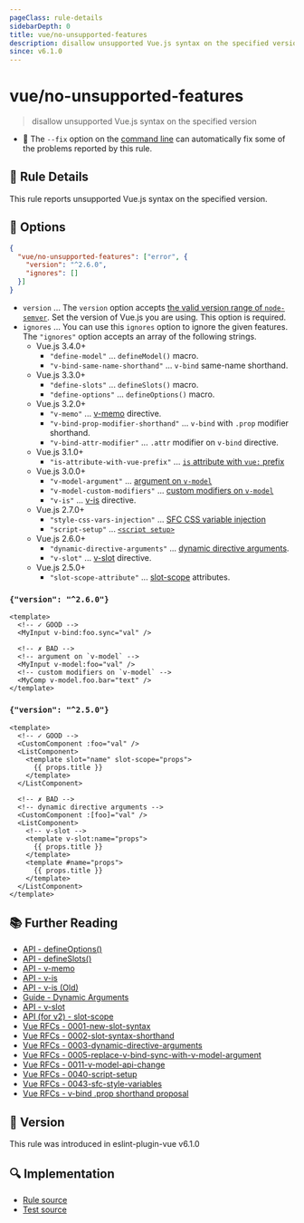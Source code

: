 ```yaml
---
pageClass: rule-details
sidebarDepth: 0
title: vue/no-unsupported-features
description: disallow unsupported Vue.js syntax on the specified version
since: v6.1.0
---
```


# vue/no-unsupported-features

> disallow unsupported Vue.js syntax on the specified version

- :wrench: The `--fix` option on the [command line](https://eslint.org/docs/user-guide/command-line-interface#fix-problems) can automatically fix some of the problems reported by this rule.

## :book: Rule Details

This rule reports unsupported Vue.js syntax on the specified version.

## :wrench: Options

```json
{
  "vue/no-unsupported-features": ["error", {
    "version": "^2.6.0",
    "ignores": []
  }]
}
```

- `version` ... The `version` option accepts [the valid version range of `node-semver`](https://github.com/npm/node-semver#range-grammar). Set the version of Vue.js you are using. This option is required.
- `ignores` ... You can use this `ignores` option to ignore the given features.
  The `"ignores"` option accepts an array of the following strings.
  - Vue.js 3.4.0+
    - `"define-model"` ... `defineModel()` macro.
    - `"v-bind-same-name-shorthand"` ... `v-bind` same-name shorthand.
  - Vue.js 3.3.0+
    - `"define-slots"` ... `defineSlots()` macro.
    - `"define-options"` ... `defineOptions()` macro.
  - Vue.js 3.2.0+
    - `"v-memo"` ... [v-memo](https://vuejs.org/api/built-in-directives.html#v-memo) directive.
    - `"v-bind-prop-modifier-shorthand"` ... `v-bind` with `.prop` modifier shorthand.
    - `"v-bind-attr-modifier"` ... `.attr` modifier on `v-bind` directive.
  - Vue.js 3.1.0+
    - `"is-attribute-with-vue-prefix"` ... [`is` attribute with `vue:` prefix](https://vuejs.org/api/built-in-special-attributes.html#is)
  - Vue.js 3.0.0+
    - `"v-model-argument"` ... [argument on `v-model`][Vue RFCs - 0005-replace-v-bind-sync-with-v-model-argument]
    - `"v-model-custom-modifiers"` ... [custom modifiers on `v-model`][Vue RFCs - 0011-v-model-api-change]
    - `"v-is"` ... [v-is](https://v3.vuejs.org/api/directives.html#v-is) directive.
  - Vue.js 2.7.0+
    - `"style-css-vars-injection"` ... [SFC CSS variable injection][Vue RFCs - 0043-sfc-style-variables]
    - `"script-setup"` ... [`<script setup>`][Vue RFCs - 0040-script-setup]
  - Vue.js 2.6.0+
    - `"dynamic-directive-arguments"` ... [dynamic directive arguments](https://vuejs.org/guide/essentials/template-syntax.html#dynamic-arguments).
    - `"v-slot"` ... [v-slot](https://vuejs.org/api/built-in-directives.html#v-slot) directive.
  - Vue.js 2.5.0+
    - `"slot-scope-attribute"` ... [slot-scope](https://v2.vuejs.org/v2/api/#slot-scope-deprecated) attributes.

### `{"version": "^2.6.0"}`

<eslint-code-block fix :rules="{'vue/no-unsupported-features': ['error', {'version': '^2.6.0'}]}">

```vue
<template>
  <!-- ✓ GOOD -->
  <MyInput v-bind:foo.sync="val" />

  <!-- ✗ BAD -->
  <!-- argument on `v-model` -->
  <MyInput v-model:foo="val" />
  <!-- custom modifiers on `v-model` -->
  <MyComp v-model.foo.bar="text" />
</template>
```

</eslint-code-block>

### `{"version": "^2.5.0"}`

<eslint-code-block fix :rules="{'vue/no-unsupported-features': ['error', {'version': '^2.5.0'}]}">

```vue
<template>
  <!-- ✓ GOOD -->
  <CustomComponent :foo="val" />
  <ListComponent>
    <template slot="name" slot-scope="props">
      {{ props.title }}
    </template>
  </ListComponent>

  <!-- ✗ BAD -->
  <!-- dynamic directive arguments -->
  <CustomComponent :[foo]="val" />
  <ListComponent>
    <!-- v-slot -->
    <template v-slot:name="props">
      {{ props.title }}
    </template>
    <template #name="props">
      {{ props.title }}
    </template>
  </ListComponent>
</template>
```

</eslint-code-block>

## :books: Further Reading

- [API - defineOptions()](https://vuejs.org/api/sfc-script-setup.html#defineoptions)
- [API - defineSlots()](https://vuejs.org/api/sfc-script-setup.html#defineslots)
- [API - v-memo](https://vuejs.org/api/built-in-directives.html#v-memo)
- [API - v-is](https://v3.vuejs.org/api/directives.html#v-is)
- [API - v-is (Old)](https://github.com/vuejs/docs-next/blob/008613756c3d781128d96b64a2d27f7598f8f548/src/api/directives.md#v-is)
- [Guide - Dynamic Arguments](https://vuejs.org/guide/essentials/template-syntax.html#dynamic-arguments)
- [API - v-slot](https://vuejs.org/api/built-in-directives.html#v-slot)
- [API (for v2) - slot-scope](https://v2.vuejs.org/v2/api/#slot-scope-deprecated)
- [Vue RFCs - 0001-new-slot-syntax]
- [Vue RFCs - 0002-slot-syntax-shorthand]
- [Vue RFCs - 0003-dynamic-directive-arguments]
- [Vue RFCs - 0005-replace-v-bind-sync-with-v-model-argument]
- [Vue RFCs - 0011-v-model-api-change]
- [Vue RFCs - 0040-script-setup]
- [Vue RFCs - 0043-sfc-style-variables]
- [Vue RFCs - v-bind .prop shorthand proposal]

[Vue RFCs - 0001-new-slot-syntax]: https://github.com/vuejs/rfcs/blob/master/active-rfcs/0001-new-slot-syntax.md
[Vue RFCs - 0002-slot-syntax-shorthand]: https://github.com/vuejs/rfcs/blob/master/active-rfcs/0002-slot-syntax-shorthand.md
[Vue RFCs - 0003-dynamic-directive-arguments]: https://github.com/vuejs/rfcs/blob/master/active-rfcs/0003-dynamic-directive-arguments.md
[Vue RFCs - 0005-replace-v-bind-sync-with-v-model-argument]: https://github.com/vuejs/rfcs/blob/master/active-rfcs/0005-replace-v-bind-sync-with-v-model-argument.md
[Vue RFCs - 0011-v-model-api-change]: https://github.com/vuejs/rfcs/blob/master/active-rfcs/0011-v-model-api-change.md
[Vue RFCs - 0040-script-setup]: https://github.com/vuejs/rfcs/blob/master/active-rfcs/0040-script-setup.md
[Vue RFCs - 0043-sfc-style-variables]: https://github.com/vuejs/rfcs/blob/master/active-rfcs/0043-sfc-style-variables.md

[Vue RFCs - v-bind .prop shorthand proposal]: https://github.com/vuejs/rfcs/pull/18

## :rocket: Version

This rule was introduced in eslint-plugin-vue v6.1.0

## :mag: Implementation

- [Rule source](https://github.com/vuejs/eslint-plugin-vue/blob/master/lib/rules/no-unsupported-features.js)
- [Test source](https://github.com/vuejs/eslint-plugin-vue/blob/master/tests/lib/rules/no-unsupported-features.js)
